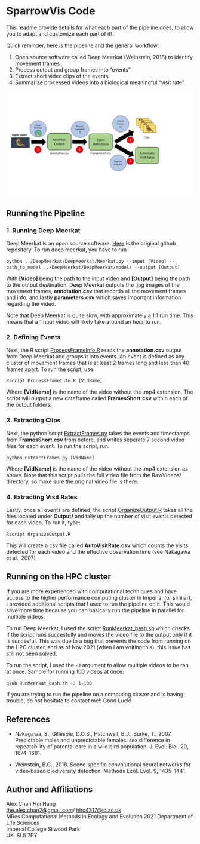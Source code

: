 # SparrowVis Code
This readme provide details for what each part of the pipeline does, to allow you to adapt and customize each part of it!

Quick reminder, here is the pipeline and the general workflow:
1. Open source software called Deep Meerkat (Weinstein, 2018) to identify movement frames
2. Process output and group frames into “events”
3. Extract short video clips of the events
4. Summarize processed videos into a biological meaningful “visit rate”

![Figures](/Graphics/DocumentationGraphic.png)


## Running the Pipeline
### 1. Running Deep Meerkat

Deep Meerkat is an open source software. [Here](https://github.com/bw4sz/DeepMeerkat) is the original github repository. To run deep meerkat, you have to run 

```
python ../DeepMeerkat/DeepMeerkat/Meerkat.py --input [Video] --path_to_model ../DeepMeerkat/DeepMeerkat/model/ --output [Output]

```

With **[Video]** being the path to the input video and **[Output]** being the path to the output destination. Deep Meerkat outputs the .jpg images of the movement frames, **annotation.csv** that records all the movement frames and info, and lastly **parameters.csv** which saves important information regarding the video.

Note that Deep Meerkat is quite slow, with approximately a 1:1 run time. This means that a 1 hour video will likely take around an hour to run. 

### 2. Defining Events

Next, the R script [ProcessFrameInfo.R](./ProcessFrameInfo.R) reads the **annotation.csv** output from Deep Meerkat and groups it into events. An event is defined as any cluster of movement frames that is at least 2 frames long and less than 40 frames apart. To run the script, use:

```
Rscript ProcessFrameInfo.R [VidName]
```
Where **[VidName]** is the name of the video without the .mp4 extension. The script will output a new dataframe called **FramesShort.csv** within each of the output folders.

### 3. Extracting Clips
Next, the python script [ExtractFrames.py](./ExtractFrames.py) takes the events and timestamps from **FramesShort.csv** from before, and writes seperate 7 second video files for each event. To run the script, run:

```
python ExtractFrames.py [VidName]
```
Where **[VidName]** is the name of the video without the .mp4 extension as above. Note that this script pulls the full video file from the RawVideos/ directory, so make sure the original video file is there. 

### 4. Extracting Visit Rates
Lastly, once all events are defined, the script [OrganizeOutput.R](./OrganizeOutput.R) takes all the files located under **Output/** and tally up the number of visit events detected for each video. To run it, type:

```
Rscript OrganizeOutput.R
```
This will create a csv file called **AutoVisitRate.csv** which counts the visits detected for each video and the effective observation time (see Nakagawa et al., 2007)

## Running on the HPC cluster
If you are more experienced with computational techniques and have access to the higher performance computing cluster in Imperial (or similar), I provided additional scripts that I used to run the pipeline on it. This would save more time because you can basically run the pipeline in parallel for multiple videos.

To run Deep Meerkat, I used the script [RunMeerkat_bash.sh](./HPC/RunMeerkat_bash.sh),which checks if the script runs succesfully and moves the video file to the output only if it is succesful. This was due to a bug that prevents the code from running on the HPC cluster, and as of Nov 2021 (when I am writing this), this issue has still not been solved.

To run the script, I used the `-J` argument to allow multiple videos to be ran at once. Sample for running 100 videos at once:

```
qsub RunMeerkat_bash.sh -J 1-100
```
If you are trying to run the pipeline on a computing cluster and is having trouble, do not hesitate to contact me!! Good Luck!


## References
- Nakagawa, S., Gillespie, D.O.S., Hatchwell, B.J., Burke, T., 2007. Predictable males and
unpredictable females: sex difference in repeatability of parental care in a wild bird
population. J. Evol. Biol. 20, 1674–1681.

- Weinstein, B.G., 2018. Scene‐specific convolutional neural networks for video‐based biodiversity
detection. Methods Ecol. Evol. 9, 1435–1441.


## Author and Affiliations
Alex Chan Hoi Hang  
the.alex.chan2@gmail.com/ 
hhc4317@ic.ac.uk  
MRes Computational Methods in Ecology and Evolution 2021
Department of Life Sciences  
Imperial College Silwood Park  
UK. SL5 7PY  
